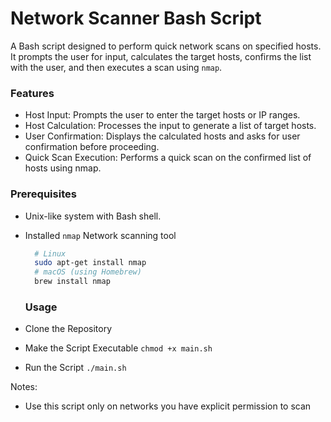 # Network Scanner Bash Script

A Bash script designed to perform quick network scans on specified hosts. It prompts the user for input, calculates the target hosts, confirms the list with the user, and then executes a scan using `nmap`.

### Features
- Host Input: Prompts the user to enter the target hosts or IP ranges.
- Host Calculation: Processes the input to generate a list of target hosts.
- User Confirmation: Displays the calculated hosts and asks for user confirmation before proceeding.
- Quick Scan Execution: Performs a quick scan on the confirmed list of hosts using nmap.

### Prerequisites
- Unix-like system with Bash shell.
- Installed `nmap` Network scanning tool
  ```bash
    # Linux
    sudo apt-get install nmap
    # macOS (using Homebrew)
    brew install nmap
  ```

  ### Usage
 - Clone the Repository
 - Make the Script Executable `chmod +x main.sh`
 - Run the Script `./main.sh`

Notes: 
- Use this script only on networks you have explicit permission to scan
